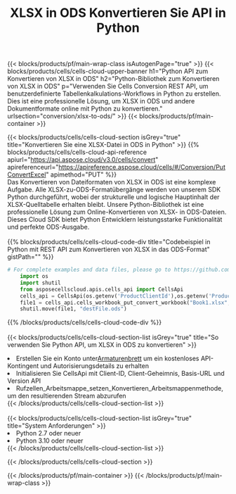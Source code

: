 ﻿---
title:  XLSX in ODS Konvertieren Sie API in Python
description:  Verwendung des Cloud SDK Aspose.Cells für Python zum Konvertieren einer XLSX-Formatdatei in eine ODS-Formatdatei.
url: /de/python/conversion/xlsx-to-ods/
---
{{< blocks/products/pf/main-wrap-class isAutogenPage="true" >}}
{{< blocks/products/cells/cells-cloud-upper-banner h1="Python API zum Konvertieren von XLSX in ODS" h2="Python-Bibliothek zum Konvertieren von XLSX in ODS" p="Verwenden Sie Cells Conversion REST API, um benutzerdefinierte Tabellenkalkulations-Workflows in Python zu erstellen. Dies ist eine professionelle Lösung, um XLSX in ODS und andere Dokumentformate online mit Python zu konvertieren." urlsection="conversion/xlsx-to-ods/" >}}
{{< blocks/products/pf/main-container >}}

{{< blocks/products/cells/cells-cloud-section isGrey="true" title="Konvertieren Sie eine XLSX-Datei in ODS in Python" >}}
{{% blocks/products/cells/cells-cloud-api-reference apiurl="https://api.aspose.cloud/v3.0/cells/convert" apireferenceurl="https://apireference.aspose.cloud/cells/#/Conversion/PutConvertExcel" apimethod="PUT" %}}
<br/>
Das Konvertieren von Dateiformaten von XLSX in ODS ist eine komplexe Aufgabe. Alle XLSX-zu-ODS-Formatübergänge werden von unserem SDK Python durchgeführt, wobei der strukturelle und logische Hauptinhalt der XLSX-Quelltabelle erhalten bleibt. Unsere Python-Bibliothek ist eine professionelle Lösung zum Online-Konvertieren von XLSX- in ODS-Dateien. Dieses Cloud SDK bietet Python Entwicklern leistungsstarke Funktionalität und perfekte ODS-Ausgabe.
<br/>
<br/>
{{% blocks/products/cells/cells-cloud-code-div title="Codebeispiel in Python mit REST API zum Konvertieren von XLSX in das ODS-Format" gistPath="" %}}
 
```python
# For complete examples and data files, please go to https://github.com/aspose-cells-cloud/aspose-cells-cloud-python/
    import os
    import shutil
    from asposecellscloud.apis.cells_api import CellsApi
    cells_api = CellsApi(os.getenv('ProductClientId'),os.getenv('ProductClientSecret'))
    file1 = cells_api.cells_workbook_put_convert_workbook("Book1.xlsx",format="ods")
    shutil.move(file1, "destFile.ods")     
```
 
{{% /blocks/products/cells/cells-cloud-code-div %}}
<br/>
<br/>
{{< blocks/products/cells/cells-cloud-section-list isGrey="true" title="So verwenden Sie Python API, um XLSX in ODS zu konvertieren" >}}
<li> Erstellen Sie ein Konto unter<a href="https://dashboard.aspose.cloud/">Armaturenbrett</a> um ein kostenloses API-Kontingent und Autorisierungsdetails zu erhalten</li>
<li>Initialisieren Sie CellsApi mit Client-ID, Client-Geheimnis, Basis-URL und Version API</li>
<li>Rufzellen_Arbeitsmappe_setzen_Konvertieren_Arbeitsmappenmethode, um den resultierenden Stream abzurufen</li>
{{< /blocks/products/cells/cells-cloud-section-list >}}
<br/>
<br/>
{{< blocks/products/cells/cells-cloud-section-list isGrey="true" title="System Anforderungen" >}}
<li>Python 2.7 oder neuer</li>
<li>Python 3.10 oder neuer</li>
{{< /blocks/products/cells/cells-cloud-section-list >}}

{{< /blocks/products/cells/cells-cloud-section >}}

{{< /blocks/products/pf/main-container >}}
{{< /blocks/products/pf/main-wrap-class >}}

